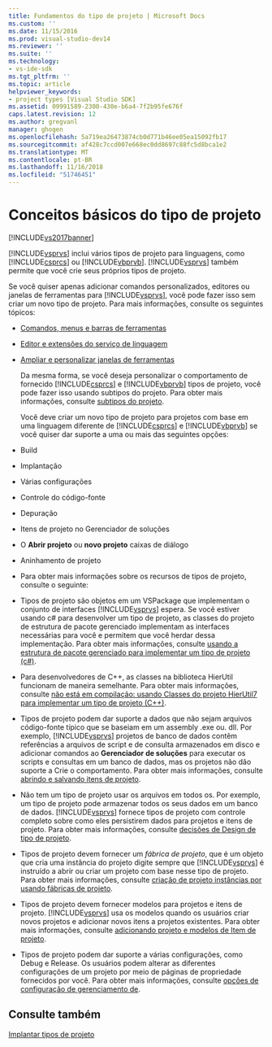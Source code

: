 ```yaml
---
title: Fundamentos do tipo de projeto | Microsoft Docs
ms.custom: ''
ms.date: 11/15/2016
ms.prod: visual-studio-dev14
ms.reviewer: ''
ms.suite: ''
ms.technology:
- vs-ide-sdk
ms.tgt_pltfrm: ''
ms.topic: article
helpviewer_keywords:
- project types [Visual Studio SDK]
ms.assetid: 09991589-2300-430e-b6a4-7f2b95fe676f
caps.latest.revision: 12
ms.author: gregvanl
manager: ghogen
ms.openlocfilehash: 5a719ea26473874cb0d771b46ee05ea15092fb17
ms.sourcegitcommit: af428c7ccd007e668ec0dd8697c88fc5d8bca1e2
ms.translationtype: MT
ms.contentlocale: pt-BR
ms.lasthandoff: 11/16/2018
ms.locfileid: "51746451"
---
```

# <a name="project-type-essentials"></a>Conceitos básicos do tipo de projeto
[!INCLUDE[vs2017banner](../../includes/vs2017banner.md)]

[!INCLUDE[vsprvs](../../includes/vsprvs-md.md)] inclui vários tipos de projeto para linguagens, como [!INCLUDE[csprcs](../../includes/csprcs-md.md)] ou [!INCLUDE[vbprvb](../../includes/vbprvb-md.md)]. [!INCLUDE[vsprvs](../../includes/vsprvs-md.md)] também permite que você crie seus próprios tipos de projeto.  
  
 Se você quiser apenas adicionar comandos personalizados, editores ou janelas de ferramentas para [!INCLUDE[vsprvs](../../includes/vsprvs-md.md)], você pode fazer isso sem criar um novo tipo de projeto. Para mais informações, consulte os seguintes tópicos:  
  
- [Comandos, menus e barras de ferramentas](../../extensibility/internals/commands-menus-and-toolbars.md)  
  
- [Editor e extensões do serviço de linguagem](../../extensibility/editor-and-language-service-extensions.md)  
  
- [Ampliar e personalizar janelas de ferramentas](../../extensibility/extending-and-customizing-tool-windows.md)  
  
  Da mesma forma, se você deseja personalizar o comportamento de fornecido [!INCLUDE[csprcs](../../includes/csprcs-md.md)] e [!INCLUDE[vbprvb](../../includes/vbprvb-md.md)] tipos de projeto, você pode fazer isso usando subtipos do projeto. Para obter mais informações, consulte [subtipos do projeto](../../extensibility/internals/project-subtypes.md).  
  
  Você deve criar um novo tipo de projeto para projetos com base em uma linguagem diferente de [!INCLUDE[csprcs](../../includes/csprcs-md.md)] e [!INCLUDE[vbprvb](../../includes/vbprvb-md.md)] se você quiser dar suporte a uma ou mais das seguintes opções:  
  
- Build  
  
- Implantação  
  
- Várias configurações  
  
- Controle do código-fonte  
  
- Depuração  
  
- Itens de projeto no Gerenciador de soluções  
  
- O **Abrir projeto** ou **novo projeto** caixas de diálogo  
  
- Aninhamento de projeto  
  
- Para obter mais informações sobre os recursos de tipos de projeto, consulte o seguinte:  
  
- Tipos de projeto são objetos em um VSPackage que implementam o conjunto de interfaces [!INCLUDE[vsprvs](../../includes/vsprvs-md.md)] espera. Se você estiver usando c# para desenvolver um tipo de projeto, as classes do projeto de estrutura de pacote gerenciado implementam as interfaces necessárias para você e permitem que você herdar dessa implementação. Para obter mais informações, consulte [usando a estrutura de pacote gerenciado para implementar um tipo de projeto (c#)](../../extensibility/internals/using-the-managed-package-framework-to-implement-a-project-type-csharp.md).  
  
- Para desenvolvedores de C++, as classes na biblioteca HierUtil funcionam de maneira semelhante. Para obter mais informações, consulte [não está em compilação: usando Classes do projeto HierUtil7 para implementar um tipo de projeto (C++)](http://msdn.microsoft.com/en-us/a5c16a09-94a2-46ef-87b5-35b815e2f346).  
  
- Tipos de projeto podem dar suporte a dados que não sejam arquivos código-fonte típico que se baseiam em um assembly .exe ou. dll. Por exemplo, [!INCLUDE[vsprvs](../../includes/vsprvs-md.md)] projetos de banco de dados contêm referências a arquivos de script e de consulta armazenados em disco e adicionar comandos ao **Gerenciador de soluções** para executar os scripts e consultas em um banco de dados, mas os projetos não dão suporte a Crie o comportamento. Para obter mais informações, consulte [abrindo e salvando itens de projeto](../../extensibility/internals/opening-and-saving-project-items.md).  
  
- Não tem um tipo de projeto usar os arquivos em todos os. Por exemplo, um tipo de projeto pode armazenar todos os seus dados em um banco de dados. [!INCLUDE[vsprvs](../../includes/vsprvs-md.md)] fornece tipos de projeto com controle completo sobre como eles persistirem dados para projetos e itens de projeto. Para obter mais informações, consulte [decisões de Design de tipo de projeto](../../extensibility/internals/project-type-design-decisions.md).  
  
- Tipos de projeto devem fornecer um *fábrica de projeto*, que é um objeto que cria uma instância do projeto digite sempre que [!INCLUDE[vsprvs](../../includes/vsprvs-md.md)] é instruído a abrir ou criar um projeto com base nesse tipo de projeto. Para obter mais informações, consulte [criação de projeto instâncias por usando fábricas de projeto](../../extensibility/internals/creating-project-instances-by-using-project-factories.md).  
  
- Tipos de projeto devem fornecer modelos para projetos e itens de projeto. [!INCLUDE[vsprvs](../../includes/vsprvs-md.md)] usa os modelos quando os usuários criar novos projetos e adicionar novos itens a projetos existentes. Para obter mais informações, consulte [adicionando projeto e modelos de Item de projeto](../../extensibility/internals/adding-project-and-project-item-templates.md).  
  
- Tipos de projeto podem dar suporte a várias configurações, como Debug e Release. Os usuários podem alterar as diferentes configurações de um projeto por meio de páginas de propriedade fornecidos por você. Para obter mais informações, consulte [opções de configuração de gerenciamento de](../../extensibility/internals/managing-configuration-options.md).  
  
## <a name="see-also"></a>Consulte também  
 [Implantar tipos de projeto](../../extensibility/internals/deploying-project-types.md)

